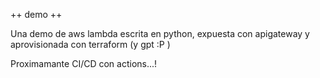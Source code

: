 ++ demo ++

Una demo de aws lambda escrita en python, expuesta con apigateway y aprovisionada con terraform (y gpt :P ) 

Proximamante CI/CD con actions...!
